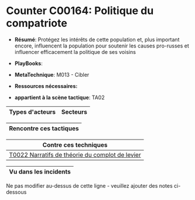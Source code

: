 # Counter C00164: Politique du compatriote

* **Résumé**: Protégez les intérêts de cette population et, plus important encore, influencent la population pour soutenir les causes pro-russes et influencer efficacement la politique de ses voisins

* **PlayBooks**:

* **MetaTechnique**: M013 - Cibler

* **Ressources nécessaires:**

* **appartient à la scène tactique**: TA02


|Types d'acteurs |Secteurs |
|----------- |------- |



|Rencontre ces tactiques |
|---------------------- |



|Contre ces techniques |
|------------------------- |
|[T0022 Narratifs de théorie du complot de levier](../../generated_pages/techniques/T0022.md) |



|Vu dans les incidents |
|----------------- |


Ne pas modifier au-dessus de cette ligne - veuillez ajouter des notes ci-dessous